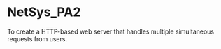 # NetSys_PA2
To create a HTTP-based web server that handles multiple simultaneous requests from users.
